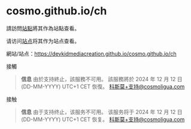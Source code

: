 # cosmo.github.io/ch
請訪問[站點](https://devkidmediacreation.github.io/cosmo.github.io/ch)將其作為站點查看。

请访问[站点](https://devkidmediacreation.github.io/cosmo.github.io/)将其作为站点查看。

網站/站点：https://devkidmediacreation.github.io/cosmo.github.io/ch

接觸
> **信息** 由於支持終止，該服務不可用。 該服務將於 2024 年 12 月 12 日 (DD-MM-YYYY) UTC+1 CET 恢復。
科斯莫+支持@cosmoligua.com

接触
> **信息** 由于支持终止，该服务不可用。 该服务将于 2024 年 12 月 12 日 (DD-MM-YYYY) UTC+1 CET 恢复。
 科斯莫+支持@cosmoligua.com